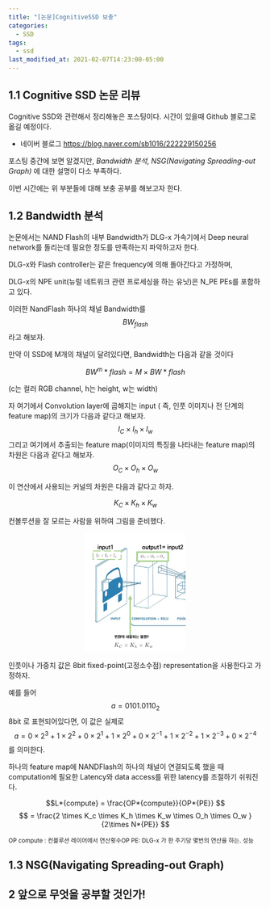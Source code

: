 ```yaml
---
title: "[논문]CognitiveSSD 보충"
categories:
  -	SSD
tags:
  -	ssd
last_modified_at: 2021-02-07T14:23:00-05:00
---
```



1.1 Cognitive SSD 논문 리뷰
---------------------------

Cognitive SSD와 관련해서 정리해놓은 포스팅이다. 시간이 있을때 Github 블로그로 옮길 예정이다.

-	네이버 블로그 https://blog.naver.com/sb1016/222229150256

포스팅 중간에 보면 알겠지만, *Bandwidth 분석*, *NSG(Navigating Spreading-out Graph)* 에 대한 설명이 다소 부족하다.

이번 시간에는 위 부분들에 대해 보충 공부를 해보고자 한다.

1.2 Bandwidth 분석
------------------

논문에서는 NAND Flash의 내부 Bandwidth가 DLG-x 가속기에서 Deep neural network를 돌리는데 필요한 정도를 만족하는지 파악하고자 한다.

DLG-x와 Flash controller는 같은 frequency에 의해 돌아간다고 가정하며,

DLG-x의 NPE unit(뉴럴 네트워크 관련 프로세싱을 하는 유닛)은 N_PE PEs를 포함하고 있다.

이러한 NandFlash 하나의 채널 Bandwidth를 $${BW}_{flash}$$라고 해보자.

만약 이 SSD에 M개의 채널이 달려있다면, Bandwidth는 다음과 같을 것이다

$$ BW^m*{flash} = M \times BW*{flash} $$

(c는 컬러 RGB channel, h는 height, w는 width)

자 여기에서 Convolution layer에 곱해지는 input ( 즉, 인풋 이미지나 전 단계의 feature map)의 크기가 다음과 같다고 해보자. $$ I_C \times I_h \times I_w $$ 그리고 여기에서 추출되는 feature map(이미지의 특징을 나타내는 feature map)의 차원은 다음과 같다고 해보자. $$ O_C \times O_h \times O_w $$

이 연산에서 사용되는 커널의 차원은 다음과 같다고 하자.

$$ K_C \times K_h \times K_w $$

컨볼루션을 잘 모르는 사람을 위하여 그림을 준비했다.

<p align="center">
<img src="/assets/images/cognitive1.png" width="200">
</p>

인풋이나 가중치 값은 8bit fixed-point(고정소수점) representation을 사용한다고 가정하자.

예를 들어 $$ a = 0101.0110_2 $$ 8bit 로 표현되어있다면, 이 값은 실제로 $$ a = 0 \times 2^3 + 1 \times 2^2 + 0 \times 2^1 + 1 \times 2^0 + 0 \times 2^{-1} + 1 \times 2^{-2} + 1 \times 2^{-3} + 0 \times 2^{-4} $$를 의미한다.

하나의 feature map에 NANDFlash의 하나의 채널이 연결되도록 했을 때 computation에 필요한 Latency와 data access를 위한 latency를 조절하기 쉬워진다.

$$L*{compute} = \frac{OP*{compute}}{OP*{PE}} $$ $$ = \frac{2 \times K_c \times K_h \times K_w \times O_h \times O_w }{2\times N*{PE}} $$

<small>OP compute : 컨볼루션 레이어에서 연산횟수</small><small>OP PE: DLG-x 가 한 주기당 몇번의 연산을 하는. 성능</small>

1.3 NSG(Navigating Spreading-out Graph)
---------------------------------------

2 앞으로 무엇을 공부할 것인가!
------------------------------
